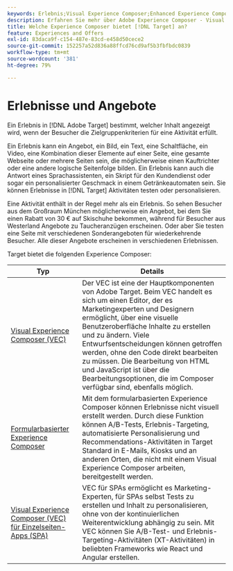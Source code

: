 ```yaml
---
keywords: Erlebnis;Visual Experience Composer;Enhanced Experience Composer;formularbasierter Experience Composer;Form Composer;Visual Composer;Experience Composer;gemischte Inhalte;iFrame;iFrame-Busting;iFrame-Busting;X-Frame-Optionen;X Frame-Optionen;Cross Origin;Probleme mit Cross Origin;Authentifizierungs-Workflow
description: Erfahren Sie mehr über Adobe Experience Composer - Visual Experience Composer (VEC), Form-Based Experience Composer und den Visual Experience Composer für Einzelseiten.
title: Welche Experience Composer bietet [!DNL Target] an?
feature: Experiences and Offers
exl-id: 83daca9f-c154-487e-83cd-e458d50cece2
source-git-commit: 152257a52d836a88ffcd76cd9af5b3fbfbdc0839
workflow-type: tm+mt
source-wordcount: '381'
ht-degree: 79%

---
```


# Erlebnisse und Angebote

Ein Erlebnis in [!DNL Adobe Target] bestimmt, welcher Inhalt angezeigt wird, wenn der Besucher die Zielgruppenkriterien für eine Aktivität erfüllt.

Ein Erlebnis kann ein Angebot, ein Bild, ein Text, eine Schaltfläche, ein Video, eine Kombination dieser Elemente auf einer Seite, eine gesamte Webseite oder mehrere Seiten sein, die möglicherweise einen Kauftrichter oder eine andere logische Seitenfolge bilden. Ein Erlebnis kann auch die Antwort eines Sprachassistenten, ein Skript für den Kundendienst oder sogar ein personalisierter Geschmack in einem Getränkeautomaten sein. Sie können Erlebnisse in [!DNL Target] Aktivitäten testen oder personalisieren.

Eine Aktivität enthält in der Regel mehr als ein Erlebnis. So sehen Besucher aus dem Großraum München möglicherweise ein Angebot, bei dem Sie einen Rabatt von 30 € auf Skischuhe bekommen, während für Besucher aus Westerland Angebote zu Taucheranzügen erscheinen. Oder aber Sie testen eine Seite mit verschiedenen Sonderangeboten für wiederkehrende Besucher. Alle dieser Angebote erscheinen in verschiedenen Erlebnissen.

Target bietet die folgenden Experience Composer:

| Typ | Details |
| --- | --- |
| [Visual Experience Composer (VEC)](/help/main/c-experiences/c-visual-experience-composer/visual-experience-composer.md#concept_CF63320EB8924B2F9BDA3C72256DCE50) | Der VEC ist eine der Hauptkomponenten von Adobe Target. Beim VEC handelt es sich um einen Editor, der es Marketingexperten und Designern ermöglicht, über eine visuelle Benutzeroberfläche Inhalte zu erstellen und zu ändern. Viele Entwurfsentscheidungen können getroffen werden, ohne den Code direkt bearbeiten zu müssen. Die Bearbeitung von HTML und JavaScript ist über die Bearbeitungsoptionen, die im Composer verfügbar sind, ebenfalls möglich. |
| [Formularbasierter Experience Composer](/help/main/c-experiences/form-experience-composer.md#task_FAC842A6535045B68B4C1AD3E657E56E) | Mit dem formularbasierten Experience Composer können Erlebnisse nicht visuell erstellt werden. Durch diese Funktion können A/B-Tests, Erlebnis-Targeting, automatisierte Personalisierung und Recommendations-Aktivitäten in Target Standard in E-Mails, Kiosks und an anderen Orten, die nicht mit einem Visual Experience Composer arbeiten, bereitgestellt werden. |
| [Visual Experience Composer (VEC) für Einzelseiten-Apps (SPA)](/help/main/c-experiences/spa-visual-experience-composer.md) | VEC für SPAs ermöglicht es Marketing-Experten, für SPAs selbst Tests zu erstellen und Inhalt zu personalisieren, ohne von der kontinuierlichen Weiterentwicklung abhängig zu sein. Mit VEC können Sie A/B-Test- und Erlebnis-Targeting-Aktivitäten (XT-Aktivitäten) in beliebten Frameworks wie React und Angular erstellen. |
